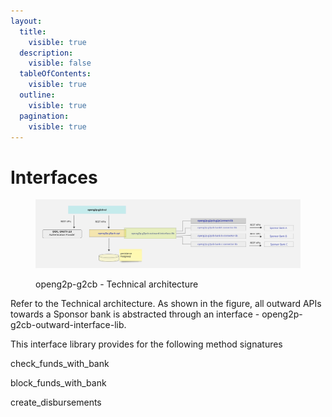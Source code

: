 ```yaml
---
layout:
  title:
    visible: true
  description:
    visible: false
  tableOfContents:
    visible: true
  outline:
    visible: true
  pagination:
    visible: true
---
```


# Interfaces

<figure><img src="../../../.gitbook/assets/Gitbook-G2PCB-Tech-Architecture.jpg" alt=""><figcaption><p>openg2p-g2cb - Technical architecture</p></figcaption></figure>

Refer to the Technical architecture. As shown in the figure, all outward APIs towards a Sponsor bank is abstracted through an interface - openg2p-g2cb-outward-interface-lib.

This interface library provides for the following method signatures

check\_funds\_with\_bank

block\_funds\_with\_bank

create\_disbursements
